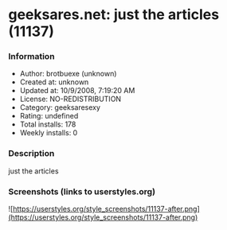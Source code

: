 # geeksares.net: just the articles (11137)

### Information
- Author: brotbuexe (unknown)
- Created at: unknown
- Updated at: 10/9/2008, 7:19:20 AM
- License: NO-REDISTRIBUTION
- Category: geeksaresexy
- Rating: undefined
- Total installs: 178
- Weekly installs: 0


### Description
just the articles


### Screenshots (links to userstyles.org)
![https://userstyles.org/style_screenshots/11137-after.png](https://userstyles.org/style_screenshots/11137-after.png)


